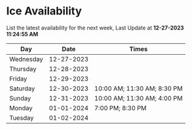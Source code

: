 # Ice Availability

List the latest availability for the next week, Last Update at **12-27-2023 11:24:55 AM**

| Day         | Date        | Times       |
| ----------- | ----------- | ----------- |
|Wednesday|12-27-2023||
|Thursday|12-28-2023||
|Friday|12-29-2023||
|Saturday|12-30-2023|10:00 AM; 11:30 AM; 8:30 PM|
|Sunday|12-31-2023|10:00 AM; 11:30 AM; 4:00 PM|
|Monday|01-01-2024|7:00 PM; 8:30 PM|
|Tuesday|01-02-2024||
